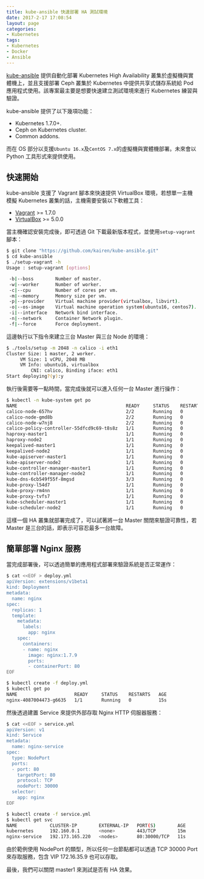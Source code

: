 ```yaml
---
title: kube-ansible 快速部署 HA 測試環境
date: 2017-2-17 17:08:54
layout: page
categories:
- Kubernetes
tags:
- Kubernetes
- Docker
- Ansible
---
```

[kube-ansible](https://github.com/kairen/kube-ansible) 提供自動化部署 Kubernetes High Availability 叢集於虛擬機與實體機上，並且支援部署 Ceph 叢集於 Kubernetes 中提供共享式儲存系統給 Pod 應用程式使用。該專案最主要是想要快速建立測試環境來進行 Kubernetes 練習與驗證。

kube-ansible 提供了以下幾項功能：
* Kubernetes 1.7.0+.
* Ceph on Kubernetes cluster.
* Common addons.

<!--more-->

而在 OS 部分以支援`Ubuntu 16.x`及`CentOS 7.x`的虛擬機與實體機部署。未來會以 Python 工具形式來提供使用。

## 快速開始
kube-ansible 支援了 Vagrant 腳本來快速提供 VirtualBox 環境，若想單一主機模擬 Kubernetes 叢集的話，主機需要安裝以下軟體工具：
* [Vagrant](https://www.vagrantup.com/downloads.html) >= 1.7.0
* [VirtualBox](https://www.virtualbox.org/wiki/Downloads) >= 5.0.0

當主機確認安裝完成後，即可透過 Git 下載最新版本程式，並使用`setup-vagrant`腳本：
```sh
$ git clone "https://github.com/kairen/kube-ansible.git"
$ cd kube-ansible
$ ./setup-vagrant -h
Usage : setup-vagrant [options]

 -b|--boss        Number of master.
 -w|--worker      Number of worker.
 -c|--cpu         Number of cores per vm.
 -m|--memory      Memory size per vm.
 -p|--provider    Virtual machine provider(virtualbox, libvirt).
 -o|--os-image    Virtual machine operation system(ubuntu16, centos7).
 -i|--interface   Network bind interface.
 -n|--network     Container Network plugin.
 -f|--force       Force deployment.
```

這邊執行以下指令來建立三台 Master 與三台 Node 的環境：
```sh
$ ./tools/setup -m 2048 -n calico -i eth1
Cluster Size: 1 master, 2 worker.
     VM Size: 1 vCPU, 2048 MB
     VM Info: ubuntu16, virtualbox
         CNI: calico, Binding iface: eth1
Start deploying?(y):y
```

執行後需要等一點時間，當完成後就可以進入任何一台 Master 進行操作：
```sh
$ kubectl -n kube-system get po
NAME                                        READY     STATUS    RESTARTS   AGE
calico-node-657hv                           2/2       Running   0          57s
calico-node-gmd8b                           2/2       Running   0          57s
calico-node-w7nj8                           2/2       Running   0          57s
calico-policy-controller-55dfcd9c69-t8s8z   1/1       Running   0          57s
haproxy-master1                             1/1       Running   0          22s
haproxy-node2                               1/1       Running   0          1m
keepalived-master1                          1/1       Running   0          30s
keepalived-node2                            1/1       Running   0          1m
kube-apiserver-master1                      1/1       Running   0          23s
kube-apiserver-node2                        1/1       Running   0          1m
kube-controller-manager-master1             1/1       Running   0          17s
kube-controller-manager-node2               1/1       Running   0          1m
kube-dns-6cb549f55f-8mgsd                   3/3       Running   0          46s
kube-proxy-l54d7                            1/1       Running   0          1m
kube-proxy-rm4nn                            1/1       Running   0          1m
kube-proxy-tvfs7                            1/1       Running   0          1m
kube-scheduler-master1                      1/1       Running   0          39s
kube-scheduler-node2                        1/1       Running   0          1m
```

這樣一個 HA 叢集就部署完成了，可以試著將一台 Master 關閉來驗證可靠性，若 Master 是三台的話，即表示可容忍最多一台故障。

## 簡單部署 Nginx 服務
當完成部署後，可以透過簡單的應用程式部署來驗證系統是否正常運作：
```sh
$ cat <<EOF > deploy.yml
apiVersion: extensions/v1beta1
kind: Deployment
metadata:
  name: nginx
spec:
  replicas: 1
  template:
    metadata:
      labels:
        app: nginx
    spec:
      containers:
      - name: nginx
        image: nginx:1.7.9
        ports:
        - containerPort: 80
EOF

$ kubectl create -f deploy.yml
$ kubectl get po
NAME                     READY     STATUS    RESTARTS   AGE
nginx-4087004473-g6635   1/1       Running   0          15s
```

然後透過建置 Service 來提供外部存取 Nginx HTTP 伺服器服務：
```sh
$ cat <<EOF > service.yml
apiVersion: v1
kind: Service
metadata:
  name: nginx-service
spec:
  type: NodePort
  ports:
  - port: 80
    targetPort: 80
    protocol: TCP
    nodePort: 30000
  selector:
    app: nginx
EOF

$ kubectl create -f service.yml
$ kubectl get svc
NAME            CLUSTER-IP        EXTERNAL-IP   PORT(S)        AGE
kubernetes      192.160.0.1       <none>        443/TCP        15m
nginx-service   192.173.165.220   <nodes>       80:30000/TCP   11s
```

由於範例使用 NodePort 的類型，所以任何一台節點都可以透過 TCP 30000 Port 來存取服務，包含 VIP 172.16.35.9 也可以存取。

最後，我們可以關閉 master1 來測試是否有 HA 效果。

